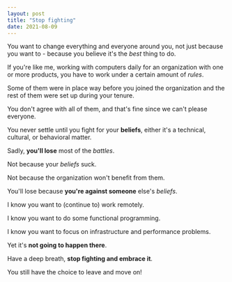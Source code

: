 ```yaml
---
layout: post
title: "Stop fighting"
date: 2021-08-09
---
```


You want to change everything and everyone around you, not just because you want to - because you believe it's the _best_ thing to do.

If you're like me, working with computers daily for an organization with one or more products, you have to work under a certain amount of _rules_.

Some of them were in place way before you joined the organization and the rest of them were set up during your tenure.

You don't agree with all of them, and that's fine since we can't please everyone.

You never settle until you fight for your **beliefs**, either it's a technical, cultural, or behavioral matter.

Sadly, **you'll lose** most of the _battles_.

Not because your _beliefs_ suck.

Not because the organization won't benefit from them.

You'll lose because **you're against someone** else's _beliefs_.

I know you want to (continue to) work remotely.

I know you want to do some functional programming.

I know you want to focus on infrastructure and performance problems.

Yet it's **not going to happen there**.

Have a deep breath, **stop fighting and embrace it**.

You still have the choice to leave and move on!
